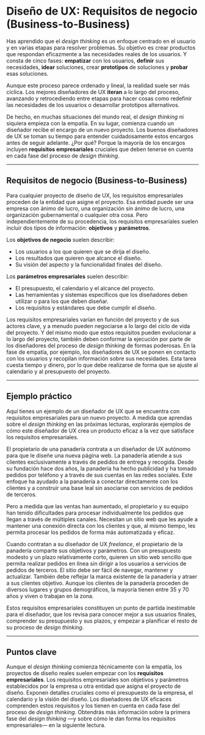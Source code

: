 # Diseño de UX: Requisitos de negocio (Business-to-Business)

Has aprendido que el *design thinking* es un enfoque centrado en el usuario y en varias etapas para resolver problemas. Su objetivo es crear productos que respondan eficazmente a las necesidades reales de los usuarios. Y consta de cinco fases: **empatizar** con los usuarios, **definir** sus necesidades, **idear** soluciones, crear **prototipos** de soluciones y **probar** esas soluciones.

Aunque este proceso parece ordenado y lineal, la realidad suele ser más cíclica. Los mejores diseñadores de UX **iteran** a lo largo del proceso, avanzando y retrocediendo entre etapas para hacer cosas como redefinir las necesidades de los usuarios o desarrollar prototipos alternativos.

De hecho, en muchas situaciones del mundo real, el *design thinking* ni siquiera empieza con la empatía. En su lugar, comienza cuando un diseñador recibe el encargo de un nuevo proyecto. Los buenos diseñadores de UX se toman su tiempo para entender cuidadosamente estos encargos antes de seguir adelante. ¿Por qué? Porque la mayoría de los encargos incluyen **requisitos empresariales** cruciales que deben tenerse en cuenta en cada fase del proceso de *design thinking*.

---

## Requisitos de negocio (Business-to-Business)

Para cualquier proyecto de diseño de UX, los requisitos empresariales proceden de la entidad que asigne el proyecto. Esa entidad puede ser una empresa con ánimo de lucro, una organización sin ánimo de lucro, una organización gubernamental o cualquier otra cosa. Pero independientemente de su procedencia, los requisitos empresariales suelen incluir dos tipos de información: **objetivos** y **parámetros**.

Los **objetivos de negocio** suelen describir:

* Los usuarios a los que quieren que se dirija el diseño.
* Los resultados que quieren que alcance el diseño.
* Su visión del aspecto y la funcionalidad finales del diseño.

Los **parámetros empresariales** suelen describir:

* El presupuesto, el calendario y el alcance del proyecto.
* Las herramientas y sistemas específicos que los diseñadores deben utilizar o para los que deben diseñar.
* Los requisitos y estándares que debe cumplir el diseño.

Los requisitos empresariales varían en función del proyecto y de sus actores clave, y a menudo pueden negociarse a lo largo del ciclo de vida del proyecto. Y del mismo modo que estos requisitos pueden evolucionar a lo largo del proyecto, también deben conformar la ejecución por parte de los diseñadores del proceso de *design thinking* de formas poderosas. En la fase de empatía, por ejemplo, los diseñadores de UX se ponen en contacto con los usuarios y recopilan información sobre sus necesidades. Esta tarea cuesta tiempo y dinero, por lo que debe realizarse de forma que se ajuste al calendario y al presupuesto del proyecto.

---

## Ejemplo práctico

Aquí tienes un ejemplo de un diseñador de UX que se encuentra con requisitos empresariales para un nuevo proyecto. A medida que aprendas sobre el *design thinking* en las próximas lecturas, explorarás ejemplos de cómo este diseñador de UX crea un producto eficaz a la vez que satisface los requisitos empresariales.

El propietario de una panadería contrata a un diseñador de UX autónomo para que le diseñe una nueva página web. La panadería atiende a sus clientes exclusivamente a través de pedidos de entrega y recogida. Desde su fundación hace dos años, la panadería ha hecho publicidad y ha tomado pedidos por teléfono y a través de sus cuentas en las redes sociales. Este enfoque ha ayudado a la panadería a conectar directamente con los clientes y a construir una base leal sin asociarse con servicios de pedidos de terceros.

Pero a medida que las ventas han aumentado, el propietario y su equipo han tenido dificultades para procesar individualmente los pedidos que llegan a través de múltiples canales. Necesitan un sitio web que les ayude a mantener una conexión directa con los clientes y que, al mismo tiempo, les permita procesar los pedidos de forma más automatizada y eficaz.

Cuando contratan a su diseñador de UX *freelance*, el propietario de la panadería comparte sus objetivos y parámetros. Con un presupuesto modesto y un plazo relativamente corto, quieren un sitio web sencillo que permita realizar pedidos en línea sin dirigir a los usuarios a servicios de pedidos de terceros. El sitio debe ser fácil de navegar, mantener y actualizar. También debe reflejar la marca existente de la panadería y atraer a sus clientes objetivo. Aunque los clientes de la panadería proceden de diversos lugares y grupos demográficos, la mayoría tienen entre 35 y 70 años y viven o trabajan en la zona.

Estos requisitos empresariales constituyen un punto de partida inestimable para el diseñador, que los revisa para conocer mejor a sus usuarios finales, comprender su presupuesto y sus plazos, y empezar a planificar el resto de su proceso de *design thinking*.

---

## Puntos clave

Aunque el *design thinking* comienza técnicamente con la empatía, los proyectos de diseño reales suelen empezar con los **requisitos empresariales**. Los requisitos empresariales son objetivos y parámetros establecidos por la empresa u otra entidad que asigna el proyecto de diseño. Exponen detalles cruciales como el presupuesto de la empresa, el calendario y la visión del diseño. Los diseñadores de UX eficaces comprenden estos requisitos y los tienen en cuenta en cada fase del proceso de *design thinking*. Obtendrás más información sobre la primera fase del *design thinking* —y sobre cómo le dan forma los requisitos empresariales— en la siguiente lectura.
